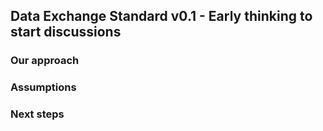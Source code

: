## Data Exchange Standard v0.1 - Early thinking to start discussions

### Our approach

### Assumptions

### Next steps


